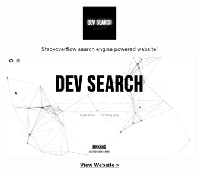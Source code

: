 <br />
<p align="center">
  <a href="https://dev-search-1d4c5.web.app/" >
    <img src="/logo.png" alt="Logo" width="90">
  </a>
  
  <p align="center">
    Stackoverflow search engine powered website!
    <br />
  </p>
</p>

![Alt Text](preview.gif)
<p align="center">
  <a href="https://dev-search-1d4c5.web.app/"><strong>View Website »</strong></a>
  <br />
</p>

